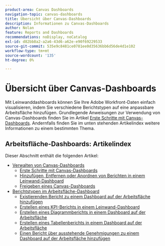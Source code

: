 ```yaml
---
product-area: Canvas Dashboards
navigation-topic: canvas-dashboards
title: Übersicht über Canvas-Dashboards
description: Informationen zu Canvas-Dashboards
author: Nolan
feature: Reports and Dashboards
recommendations: noDisplay, noCatalog
exl-id: d82bb8a2-a2a6-43d6-a62e-e90f69229533
source-git-commit: 535e9c8481ce0781ee0d35636bb6d56de4d1e102
workflow-type: tm+mt
source-wordcount: '135'
ht-degree: 0%

---
```


# Übersicht über Canvas-Dashboards

Mit Leinwanddashboards können Sie Ihre Adobe Workfront-Daten einfach visualisieren, indem Sie verschiedene Berichtstypen auf eine anpassbare Arbeitsfläche hinzufügen. Grundlegende Anweisungen zur Verwendung von Canvas-Dashboards finden Sie im Artikel [Erste Schritte mit Canvas-Dashboards](/help/quicksilver/reports-and-dashboards/canvas-dashboards/manage-canvas-dashboards/get-started-canvas-dashboards.md). Andernfalls finden Sie im unten stehenden Artikelindex weitere Informationen zu einem bestimmten Thema.

## Arbeitsfläche-Dashboards: Artikelindex

Dieser Abschnitt enthält die folgenden Artikel:

* [Verwalten von Canvas-Dashboards](/help/quicksilver/reports-and-dashboards/canvas-dashboards/manage-canvas-dashboards/manage-canvas-dashboards.md)
   * [Erste Schritte mit Canvas-Dashboards](/help/quicksilver/reports-and-dashboards/canvas-dashboards/manage-canvas-dashboards/get-started-canvas-dashboards.md)
   * [Hinzufügen, Entfernen oder Anordnen von Berichten in einem Leinwand-Dashboard](/help/quicksilver/reports-and-dashboards/canvas-dashboards/manage-canvas-dashboards/add-remove-arrange-reports.md)
   * [Freigeben eines Canvas-Dashboards](/help/quicksilver/reports-and-dashboards/canvas-dashboards/manage-canvas-dashboards/share-canvas-dashboard.md)
* [Berichtstypen im Arbeitsfläche-Dashboard](/help/quicksilver/reports-and-dashboards/canvas-dashboards/report-types/report-types-overview.md)
   * [Existierenden Bericht zu einem Dashboard auf der Arbeitsfläche hinzufügen](/help/quicksilver/reports-and-dashboards/canvas-dashboards/report-types/add-existing-report.md)
   * [Erstellen eines KPI-Berichts in einem Leinwand-Dashboard](/help/quicksilver/reports-and-dashboards/canvas-dashboards/report-types/build-kpi-report.md)
   * [Erstellen eines Diagrammberichts in einem Dashboard auf der Arbeitsfläche](/help/quicksilver/reports-and-dashboards/canvas-dashboards/report-types/build-chart-report.md)
   * [Erstellen eines Tabellenberichts in einem Dashboard auf der Arbeitsfläche](/help/quicksilver/reports-and-dashboards/canvas-dashboards/report-types/build-table-report.md)
   * [Einen Bericht über ausstehende Genehmigungen zu einem Dashboard auf der Arbeitsfläche hinzufügen](/help/quicksilver/reports-and-dashboards/canvas-dashboards/report-types/add-pending-approvals-report.md)


